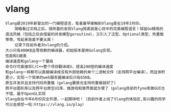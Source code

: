 # vlang
    Vlang是2019年新冒出的一门编程语言，笔者最早接触到Vlang是在19年3月份。
        简略看过文档之后，很欣喜的发现Vlang简直就是心目中的完美编程语言！保留Go精简的语法风格（包括之后会借鉴的并发模型goroutine），又引入了泛型、Optional类型、热重载等等，写起来简直不要太爽！
        记录下目前作者对vlang的介绍。
    大小只有400KB且零依赖的编译器，初始版本是用Golang实现。
    性能和C媲美
    编译速度和golang一个量级
    命令行可直接将C/C++整个项目翻译成V，提高200倍的编译速度
    和golang一样都可以直接编译成没有外部依赖的单个二进制文件（支持跨平台编译），而且体积更小，实现一个简单的web服务器编译后只有65KB。
    原生并发并且支持代码热重载（golang要是也支持热重载就好了）
    跨平台图形库以及跨平台原生UI库，做游戏和做界面就方便了（golang目前的fyne库做GUI也不错，基于OpenGL实现
    Vlang会在今年6月份完全开源，一起期待吧！（目前作者上线了Vlang的体验区,有兴趣的同学可以去感受一哈:https://vlang.io/play）